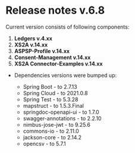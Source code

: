 # Release notes v.6.8

Current version consists of following components:

1. **Ledgers v.4.xx**
2. **XS2A v.14.xx**
3. **ASPSP-Profile v.14.xx**
4. **Consent-Management v.14.xx**
5. **XS2A Connector-Examples v.14.xx**

-   Dependencies versions were bumped up:

    -   Spring Boot - to 2.7.13
    -   Spring Cloud - to 2021.0.8
    -   Spring Test - to 5.3.28
    -   mapstruct - to 1.5.3.Final
    -   springdoc-openapi-ui - to 1.7.0
    -   swagger-annotations - to 2.2.10
    -   nimbus-jose-jwt - to 9.25.6
    -   commons-io - to 2.11.0
    -   jackson-core - to 2.14.2
    -   opencsv - to 5.7.1
